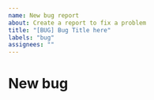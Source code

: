 ```yaml
---
name: New bug report
about: Create a report to fix a problem
title: "[BUG] Bug Title here"
labels: "bug"
assignees: ""
---
```


# New bug

<!--- Insert details of the bug you're experiencing. -->